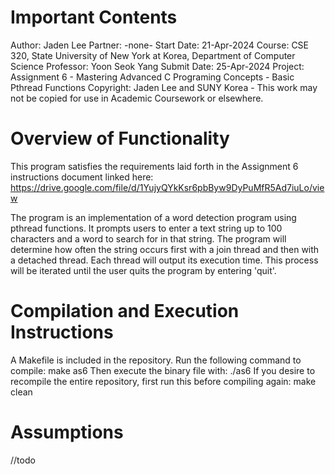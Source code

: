 # Important Contents

Author:         Jaden Lee
Partner:        -none-
Start Date:     21-Apr-2024
Course:         CSE 320, State University of New York at Korea, Department of Computer Science
Professor:      Yoon Seok Yang
Submit Date:    25-Apr-2024
Project:        Assignment 6 - Mastering Advanced C Programing Concepts - Basic Pthread Functions
Copyright:      Jaden Lee and SUNY Korea - This work may not be copied for use in Academic Coursework or elsewhere.

# Overview of Functionality

This program satisfies the requirements laid forth in the Assignment 6 instructions document linked here: 
    https://drive.google.com/file/d/1YujyQYkKsr6pbByw9DyPuMfR5Ad7iuLo/view

The program is an implementation of a word detection program using pthread functions. It prompts users to enter a
text string up to 100 characters and a word to search for in that string. The program will determine how often the 
string occurs first with a join thread and then with a detached thread. Each thread will output its execution time. 
This process will be iterated until the user quits the program by entering 'quit'.

# Compilation and Execution Instructions

A Makefile is included in the repository. Run the following command to compile:
    make as6
Then execute the binary file with:
    ./as6
If you desire to recompile the entire repository, first run this before compiling again:
    make clean

# Assumptions

//todo